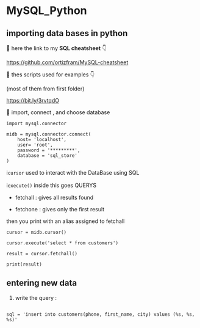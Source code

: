 # MySQL_Python
## importing data bases in python 
🌟 here the link to my **SQL cheatsheet** 👇

https://github.com/ortizfram/MySQL-cheatsheet

🔗 thes scripts used for examples 👇

(most of them from first folder)

https://bit.ly/3rvtqdO


🧮 import, connect , and choose database
```
import mysql.connector

midb = mysql.connector.connect(
    host= 'localhost',
    user= 'root',
    password = '*********',
    database = 'sql_store'
)
```
ℹ️`cursor` used to interact with the DataBase using SQL 

ℹ️`execute()` inside this goes QUERYS

- fetchall : gives all results found

- fetchone : gives only the first result

then you print with an alias assigned to fetchall
```
cursor = midb.cursor()

cursor.execute('select * from customers')

result = cursor.fetchall()

print(result)
```

## entering new data
1. write the query :
```

sql = 'insert into customers(phone, first_name, city) values (%s, %s, %s)'
```

